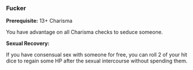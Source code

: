 ### Fucker

**Prerequisite:** 13+ Charisma

You have advantage on all Charisma checks to seduce someone.

**Sexual Recovery:**

If you have consensual sex with someone for free, you can roll 2 of your hit dice to regain some HP after the sexual intercourse without spending them.
